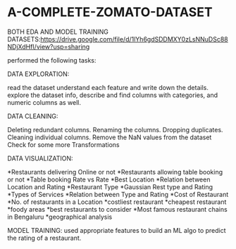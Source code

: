 # A-COMPLETE-ZOMATO-DATASET
BOTH EDA AND MODEL TRAINING
DATASETS:https://drive.google.com/file/d/1lYh6gdSDDMXY0zLsNNuDSc88NDjXdHfI/view?usp=sharing

performed the following tasks:

DATA EXPLORATION:

read the dataset
understand each feature and write down the details.
explore the dataset info, describe and find columns with categories, and numeric columns as well.

DATA CLEANING:

Deleting redundant columns.
Renaming the columns.
Dropping duplicates.
Cleaning individual columns.
Remove the NaN values from the dataset
Check for some more Transformations

DATA VISUALIZATION:

*Restaurants delivering Online or not
*Restaurants allowing table booking or not
*Table booking Rate vs Rate
*Best Location
*Relation between Location and Rating
*Restaurant Type
*Gaussian Rest type and Rating
*Types of Services
*Relation between Type and Rating
*Cost of Restaurant
*No. of restaurants in a Location
*costliest restaurant
*cheapest restaurant
*foody areas
*best restaurants to consider
*Most famous restaurant chains in Bengaluru
*geographical analysis

MODEL TRAINING:
used appropriate features  to build an ML algo to predict the rating of a restaurant. 

